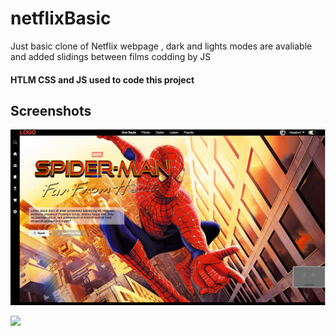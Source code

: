 <h1> netflixBasic </h1>

Just basic clone of Netflix webpage , dark and lights modes are avaliable and added slidings between films codding by JS 

<h4> HTLM CSS and JS used to code this project </h4>

<h2>Screenshots</h2>

![](img/spiderss.jpg)

![](img/spiderman22.png)



